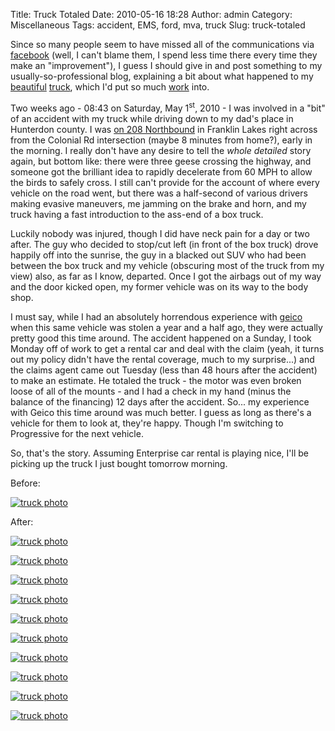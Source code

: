 Title: Truck Totaled
Date: 2010-05-16 18:28
Author: admin
Category: Miscellaneous
Tags: accident, EMS, ford, mva, truck
Slug: truck-totaled

Since so many people seem to have missed all of the communications via
[facebook](http://www.facebook.com) (well, I can't blame them, I spend
less time there every time they make an "improvement"), I guess I should
give in and post something to my usually-so-professional blog,
explaining a bit about what happened to my
[beautiful](/2009/07/update-on-my-f-250-icom-mobile-antennas-strobes/)
[truck](/2009/02/truck-wiring-and-lighting-part-i/), which I'd put so
much [work](/2009/02/custom-truck-console/) into.

Two weeks ago - 08:43 on Saturday, May 1<sup>st</sup>, 2010 - I was involved in a
"bit" of an accident with my truck while driving down to my dad's place
in Hunterdon county. I was [on 208
Northbound](http://maps.google.com/maps?q=41.017828,-74.217229&num=1&t=h&sll=41.018107,-74.218228&sspn=0.007026,0.016512&ie=UTF8&ll=41.017834,-74.217217&spn=0.007026,0.016512&z=17)
in Franklin Lakes right across from the Colonial Rd intersection (maybe
8 minutes from home?), early in the morning. I really don't have any
desire to tell the *whole detailed* story again, but bottom like: there
were three geese crossing the highway, and someone got the brilliant
idea to rapidly decelerate from 60 MPH to allow the birds to safely
cross. I still can't provide for the account of where every vehicle on
the road went, but there was a half-second of various drivers making
evasive maneuvers, me jamming on the brake and horn, and my truck having
a fast introduction to the ass-end of a box truck.

Luckily nobody was injured, though I did have neck pain for a day or two
after. The guy who decided to stop/cut left (in front of the box truck)
drove happily off into the sunrise, the guy in a blacked out SUV who had
been between the box truck and my vehicle (obscuring most of the truck
from my view) also, as far as I know, departed. Once I got the airbags
out of my way and the door kicked open, my former vehicle was on its way
to the body shop.

I must say, while I had an absolutely horrendous experience with
[geico](http://www.geico.com) when this same vehicle was stolen a year
and a half ago, they were actually pretty good this time around. The
accident happened on a Sunday, I took Monday off of work to get a rental
car and deal with the claim (yeah, it turns out my policy didn't have
the rental coverage, much to my surprise...) and the claims agent came
out Tuesday (less than 48 hours after the accident) to make an estimate.
He totaled the truck - the motor was even broken loose of all of the
mounts - and I had a check in my hand (minus the balance of the
financing) 12 days after the accident. So... my experience with Geico
this time around was much better. I guess as long as there's a vehicle
for them to look at, they're happy. Though I'm switching to Progressive
for the next vehicle.

So, that's the story. Assuming Enterprise car rental is playing nice,
I'll be picking up the truck I just bought tomorrow morning.

Before:

[![truck
photo](/GFX/truck2009-07-03/P1010185_small.JPG)](/GFX/truck2009-07-03/P1010185.JPG)

After:

[![truck
photo](/GFX/f250accident/640x480/2010-05-01_08.51.21.jpg)](/GFX/f250accident/2010-05-01_08.51.21.jpg)

[![truck
photo](/GFX/f250accident/640x480/2010-05-01_08.54.54.jpg)](/GFX/f250accident/2010-05-01_08.54.54.jpg)

[![truck
photo](/GFX/f250accident/640x480/2010-05-01_09.08.29.jpg)](/GFX/f250accident/2010-05-01_09.08.29.jpg)

[![truck
photo](/GFX/f250accident/640x480/2010-05-01_09.36.40.jpg)](/GFX/f250accident/2010-05-01_09.36.40.jpg)

[![truck
photo](/GFX/f250accident/640x480/2010-05-01_10.21.26.jpg)](/GFX/f250accident/2010-05-01_10.21.26.jpg)

[![truck
photo](/GFX/f250accident/640x480/2010-05-01_10.22.03.jpg)](/GFX/f250accident/2010-05-01_10.22.03.jpg)

[![truck
photo](/GFX/f250accident/640x480/2010-05-01_10.22.16.jpg)](/GFX/f250accident/2010-05-01_10.22.16.jpg)

[![truck
photo](/GFX/f250accident/640x480/2010-05-01_10.22.29.jpg)](/GFX/f250accident/2010-05-01_10.22.29.jpg)

[![truck
photo](/GFX/f250accident/640x480/2010-05-01_10.22.40.jpg)](/GFX/f250accident/2010-05-01_10.22.40.jpg)

[![truck
photo](/GFX/f250accident/640x480/2010-05-01_10.23.34.jpg)](/GFX/f250accident/2010-05-01_10.23.34.jpg)
